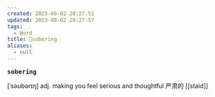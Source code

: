 ```yaml
---
created: 2023-08-02 20:27:51
updated: 2023-08-02 20:27:57
tags:
  - Word
title: 📖sobering
aliases:
  - null
---
```


<pre><strong>sobering</strong></pre>
[ˈsəʊbərɪŋ]
adj. making you feel serious and thoughtful 严肃的
[[staid]]
